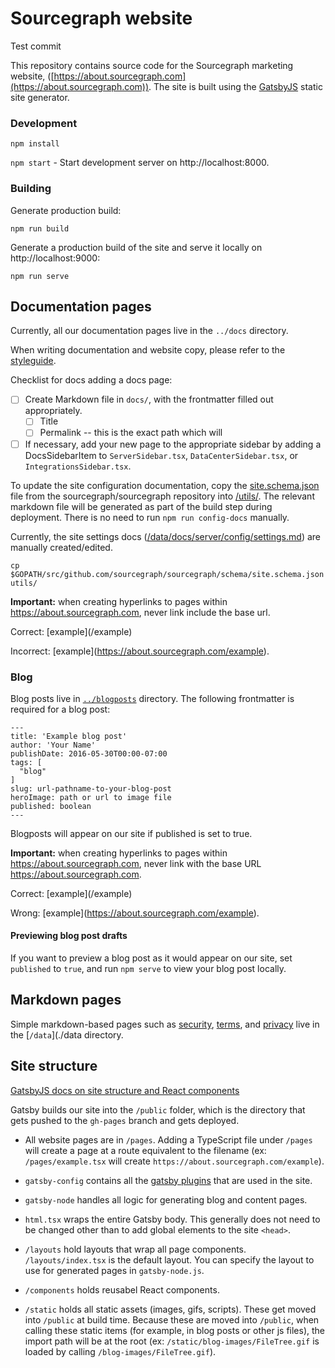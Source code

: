 # Sourcegraph website

Test commit

This repository contains source code for the Sourcegraph marketing website, ([https://about.sourcegraph.com](https://about.sourcegraph.com)). The site is built using the [GatsbyJS](https://gatsbyjs.org) static site generator.

### Development

`npm install`

`npm start` - Start development server on http://localhost:8000.

### Building

Generate production build:

`npm run build`

Generate a production build of the site and serve it locally on http://localhost:9000:

`npm run serve`

## Documentation pages

Currently, all our documentation pages live in the `../docs` directory.

When writing documentation and website copy, please refer to the [styleguide](STYLEGUIDE.md).

Checklist for docs adding a docs page:

- [ ] Create Markdown file in `docs/`, with the frontmatter filled out appropriately.
  - [ ] Title
  - [ ] Permalink -- this is the exact path which will
- [ ] If necessary, add your new page to the appropriate sidebar by adding a DocsSidebarItem to `ServerSidebar.tsx`, `DataCenterSidebar.tsx`, or `IntegrationsSidebar.tsx`.

To update the site configuration documentation, copy the [site.schema.json](https://sourcegraph.com/github.com/sourcegraph/sourcegraph/-/blob/schema/site.schema.json) file from the sourcegraph/sourcegraph repository into [/utils/](/utils). The relevant markdown file will be generated as part of the build step during deployment. There is no need to run `npm run config-docs` manually.

Currently, the site settings docs ([/data/docs/server/config/settings.md](/data/docs/server/config/site-settings.md)) are manually created/edited.

```
cp $GOPATH/src/github.com/sourcegraph/sourcegraph/schema/site.schema.json utils/
```

**Important:** when creating hyperlinks to pages within https://about.sourcegraph.com, never link include the base url.

Correct: \[example\]\(/example)

Incorrect: \[example\]\(https://about.sourcegraph.com/example).

### Blog

Blog posts live in [`../blogposts`](../blogposts) directory. The following frontmatter is required for a blog post:

```
---
title: 'Example blog post'
author: 'Your Name'
publishDate: 2016-05-30T00:00-07:00
tags: [
  "blog"
]
slug: url-pathname-to-your-blog-post
heroImage: path or url to image file
published: boolean
---
```

Blogposts will appear on our site if published is set to true.

**Important:** when creating hyperlinks to pages within https://about.sourcegraph.com, never link with the base URL https://about.sourcegraph.com.

Correct: \[example\]\(/example)

Wrong: \[example\]\(https://about.sourcegraph.com/example).

#### Previewing blog post drafts

If you want to preview a blog post as it would appear on our site, set `published` to `true`, and run `npm serve` to view your blog post locally.

## Markdown pages

Simple markdown-based pages such as [security](https://about.sourcegraph.com/security), [terms](https://about.sourcegraph.com/terms), and [privacy](https://about.sourcegraph.com/privacy) live in the [`/data`](./data directory.

## Site structure

[GatsbyJS docs on site structure and React components](https://www.gatsbyjs.org/docs/building-with-components/)

Gatsby builds our site into the `/public` folder, which is the directory that gets pushed to the `gh-pages` branch and gets deployed.

- All website pages are in `/pages`. Adding a TypeScript file under `/pages` will create a page at a route equivalent to the filename (ex: `/pages/example.tsx` will create `https://about.sourcegraph.com/example`).

- `gatsby-config` contains all the [gatsby plugins](https://www.gatsbyjs.org/docs/plugins/) that are used in the site.

- `gatsby-node` handles all logic for generating blog and content pages.

- `html.tsx` wraps the entire Gatsby body. This generally does not need to be changed other than to add global elements to the site `<head>`.

- `/layouts` hold layouts that wrap all page components. `/layouts/index.tsx` is the default layout. You can specify the layout to use for generated pages in `gatsby-node.js`.

- `/components` holds reusabel React components.

- `/static` holds all static assets (images, gifs, scripts). These get moved into `/public` at build time. Because these are moved into `/public`, when calling these static items (for example, in blog posts or other js files), the import path will be at the root (ex: `/static/blog-images/FileTree.gif` is loaded by calling `/blog-images/FileTree.gif`).
